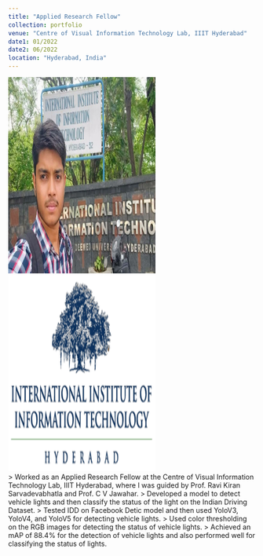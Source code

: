 ```yaml
---
title: "Applied Research Fellow"
collection: portfolio
venue: "Centre of Visual Information Technology Lab, IIIT Hyderabad"
date1: 01/2022
date2: 06/2022
location: "Hyderabad, India"
---
```


<img src='/images/iiith.jpg' width=300 height=400>
<img src='/images/IIITH.png' width=300 height=400><br/>
> Worked as an Applied Research Fellow at the Centre of Visual Information Technology Lab, IIIT Hyderabad, where I was guided by Prof. Ravi Kiran Sarvadevabhatla and Prof. C V Jawahar.    
> Developed a model to detect vehicle lights and then classify the status of the light on the Indian Driving Dataset.        
> Tested IDD on Facebook Detic model and then used YoloV3, YoloV4, and YoloV5 for detecting vehicle lights.        
> Used color thresholding on the RGB images for detecting the status of vehicle lights.        
> Achieved an mAP of 88.4% for the detection of vehicle lights and also performed well for classifying the status of lights.        

